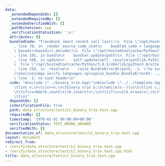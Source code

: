 ```yaml
---
data:
  _extendedDependsOn: []
  _extendedRequiredBy: []
  _extendedVerifiedWith: []
  _pathExtension: cpp
  _verificationStatusIcon: ':x:'
  attributes: {}
  bundledCode: "Traceback (most recent call last):\n  File \"/opt/hostedtoolcache/Python/3.8.5/x64/lib/python3.8/site-packages/onlinejudge_verify/documentation/build.py\"\
    , line 70, in _render_source_code_stat\n    bundled_code = language.bundle(stat.path,\
    \ basedir=basedir).decode()\n  File \"/opt/hostedtoolcache/Python/3.8.5/x64/lib/python3.8/site-packages/onlinejudge_verify/languages/cplusplus.py\"\
    , line 191, in bundle\n    bundler.update(path)\n  File \"/opt/hostedtoolcache/Python/3.8.5/x64/lib/python3.8/site-packages/onlinejudge_verify/languages/cplusplus_bundle.py\"\
    , line 399, in update\n    self.update(self._resolve(pathlib.Path(included), included_from=path))\n\
    \  File \"/opt/hostedtoolcache/Python/3.8.5/x64/lib/python3.8/site-packages/onlinejudge_verify/languages/cplusplus_bundle.py\"\
    , line 258, in _resolve\n    raise BundleErrorAt(path, -1, \"no such header\"\
    )\nonlinejudge_verify.languages.cplusplus_bundle.BundleErrorAt: ../../template.hpp:\
    \ line -1: no such header\n"
  code: "#include \"../binary_trie.hpp\"\n#include \"../../template.hpp\"\n\nint main(){\n\
    \tlint n;\n\tcin>>n;\n\tbinary_trie b;\n\twhile(n--){\n\t\tlint c,x;\n\t\tcin>>c>>x;\n\
    \t\tif(c==0&&!b.count(x))b.insert(x);\n\t\tif(c==1)b.erase(x);\n\t\tif(c==2)cout<<b.xor_min(x)<<endl;\n\
    \t}\n}"
  dependsOn: []
  isVerificationFile: true
  path: data_structure/test/LC_binary_trie.test.cpp
  requiredBy: []
  timestamp: '1970-01-01 00:00:00+00:00'
  verificationStatus: TEST_WRONG_ANSWER
  verifiedWith: []
documentation_of: data_structure/test/LC_binary_trie.test.cpp
layout: document
redirect_from:
- /verify/data_structure/test/LC_binary_trie.test.cpp
- /verify/data_structure/test/LC_binary_trie.test.cpp.html
title: data_structure/test/LC_binary_trie.test.cpp
---
```

